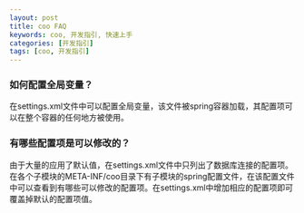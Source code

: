 ```yaml
---
layout: post
title: coo FAQ
keywords: coo, 开发指引, 快速上手
categories: [开发指引]
tags: [coo, 开发指引]
---
```

### 如何配置全局变量？
在settings.xml文件中可以配置全局变量，该文件被spring容器加载，其配置项可以在整个容器的任何地方被使用。

### 有哪些配置项是可以修改的？
由于大量的应用了默认值，在settings.xml文件中只列出了数据库连接的配置项。在各个子模块的META-INF/coo目录下有子模块的spring配置文件，在该配置文件中可以查看到有哪些可以修改的配置项。在settings.xml中增加相应的配置项即可覆盖掉默认的配置项值。
<!-- more -->